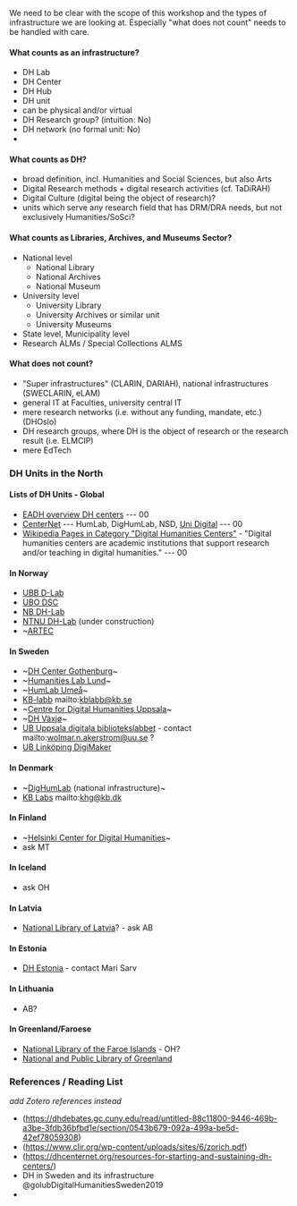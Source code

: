 We need to be clear with the scope of this workshop and the types of infrastructure we are looking at. Especially "what does not count" needs to be handled with care.

#### What counts as an infrastructure?

- DH Lab
- DH Center
- DH Hub
- DH unit
- can be physical and/or virtual
- DH Research group? (intuition: No)
- DH network (no formal unit: No)
-

#### What counts as DH?

- broad definition, incl. Humanities and Social Sciences, but also Arts
- Digital Research methods + digital research activities (cf. TaDiRAH)
- Digital Culture (digital being the object of research)?
- units which serve any research field that has DRM/DRA needs, but not exclusively Humanities/SoSci?

#### What counts as Libraries, Archives, and Museums Sector?

- National level
  - National Library
  - National Archives
  - National Museum
- University level
  - University Library
  - University Archives or similar unit
  - University Museums
- State level, Municipality level
- Research ALMs / Special Collections ALMS

#### What does not count?

- "Super infrastructures" (CLARIN, DARIAH), national infrastructures (SWECLARIN, eLAM)
- general IT at Faculties, university central IT
- mere research networks (i.e. without any funding, mandate, etc.) (DHOslo)
- DH research groups, where DH is the object of research or the research result (i.e. ELMCIP)
- mere EdTech

### DH Units in the North

#### Lists of DH Units - Global
- [EADH overview DH centers](https://eadh.org/education/digital-humanities-centres) --- 00
- [CenterNet](https://dhcenternet.org/) --- HumLab, DigHumLab, NSD, [Uni Digital](http://digital.uni.no/?set_language=en) --- 00
- [Wikipedia Pages in Category "Digital Humanities Centers"](https://en.wikipedia.org/wiki/Category:Digital_Humanities_Centers) - "Digital humanities centers are academic institutions that support research and/or teaching in digital humanities." --- 00


#### In Norway

- [UBB D-Lab](https://www.uib.no/digitallab/142591/om-d-lab)
- [UBO DSC](https://www.ub.uio.no/skrive-publisere/dsc/)
- [NB DH-Lab](https://www.nb.no/dh-lab/)
- [NTNU DH-Lab](https://www.ntnu.no/blogger/the-materialities-of-the-modern-breakthrough/projects/) (under construction)
- ~[ARTEC](https://www.ntnu.edu/artec)

#### In Sweden

- ~[DH Center Gothenburg](https://www.gu.se/en/digital-humanities)~
- ~[Humanities Lab Lund](https://www.humlab.lu.se/)~
- ~[HumLab Umeå](https://www.umu.se/en/humlab/)~
- [KB-labb](https://www.kb.se/samverkan-och-utveckling/forskning-pagar/kb-labb.html) mailto:kblabb@kb.se
- ~[Centre for Digital Humanities Uppsala](https://www.abm.uu.se/cdhu-eng)~
- ~[DH Växjø](https://lnu.se/en/research/searchresearch/digital-humanities/)~
- [UB Uppsala digitala bibliotekslabbet](https://ub.uu.se/vara-platser/digitala-bibliotekslabbet/) - contact mailto:wolmar.n.akerstrom@uu.se ?
- [UB Linköping DigiMaker](https://liu.se/en/article/digimaker)

#### In Denmark

- ~[DigHumLab](https://dighumlab.org/) (national infrastructure)~
- [KB Labs](https://labs.kb.dk/) mailto:khg@kb.dk

#### In Finland

- ~[Helsinki Center for Digital Humanities](https://www2.helsinki.fi/en/helsinki-centre-for-digital-humanities)~
- ask MT

#### In Iceland
- ask OH

#### In Latvia

- [National Library of Latvia](https://lnb.lv/en/researchers/digital-humanities)? - ask AB

#### In Estonia

- [DH Estonia](https://dh.org.ee/) - contact Mari Sarv

#### In Lithuania

- AB?

#### In Greenland/Faroese

- [National Library of the Faroe Islands](https://landsbokasavnid.fo/) - OH?
- [National and Public Library of Greenland](https://www.katak.gl/kl)

### References / Reading List
*add Zotero references instead*
- (https://dhdebates.gc.cuny.edu/read/untitled-88c11800-9446-469b-a3be-3fdb36bfbd1e/section/0543b679-092a-499a-be5d-42ef78059308)
- (https://www.clir.org/wp-content/uploads/sites/6/zorich.pdf)
- (https://dhcenternet.org/resources-for-starting-and-sustaining-dh-centers/)
- DH in Sweden and its infrastructure @golubDigitalHumanitiesSweden2019
-
